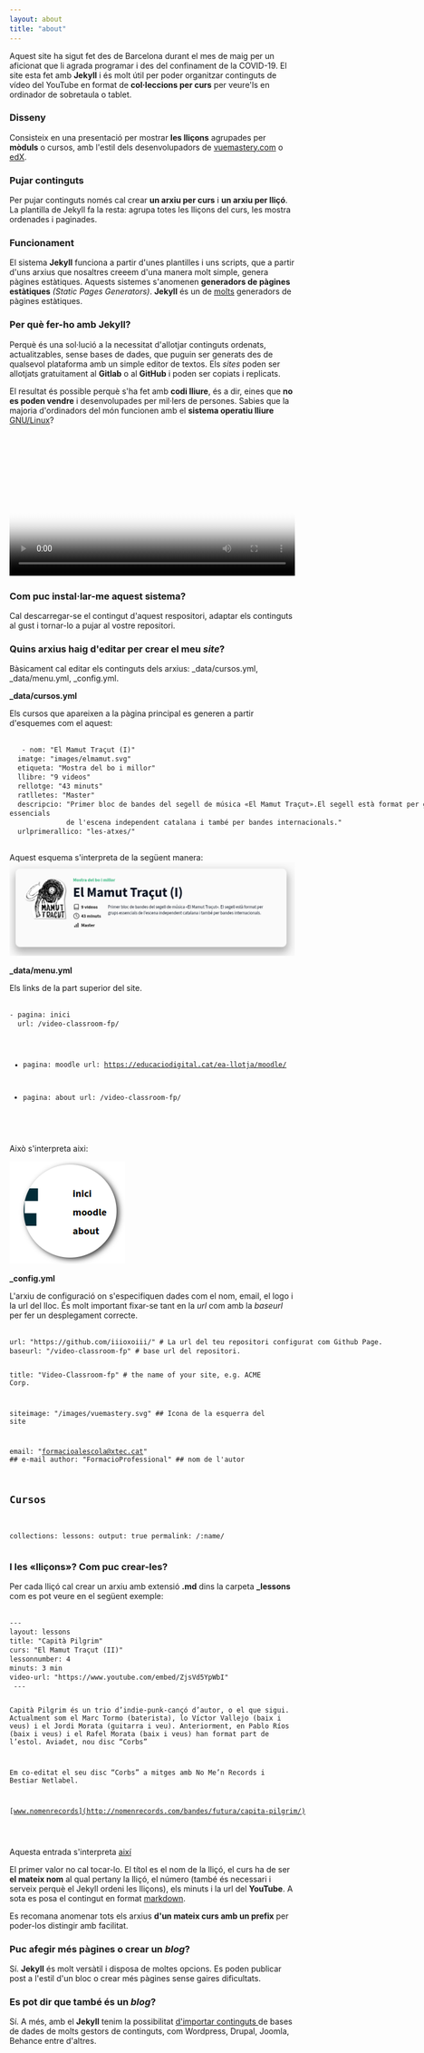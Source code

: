 ```yaml
---
layout: about
title: "about"
---
```


Aquest site ha sigut fet des de Barcelona durant el mes de maig per un aficionat que li agrada programar i des del confinament de la COVID-19. El site esta fet amb **Jekyll** i és molt útil per poder organitzar continguts de vídeo del YouTube en format de **col·leccions per curs** per veure'ls en ordinador de sobretaula o tablet.


### Disseny

Consisteix en una presentació per mostrar **les lliçons** agrupades per **mòduls** o cursos,  amb l'estil dels desenvolupadors de [vuemastery.com](https://www.vuemastery.com/) o [edX](https://www.edx.org/). 

### Pujar continguts

Per pujar continguts només cal crear **un arxiu per curs** i **un arxiu per lliçó**. La plantilla de Jekyll fa la resta: agrupa totes les lliçons del curs, les mostra ordenades i paginades. 

### Funcionament

El sistema **Jekyll** funciona a partir d'unes plantilles i uns scripts, que a partir d'uns arxius que nosaltres creeem
d'una manera molt simple,  genera pàgines estàtiques. Aquests sistemes s'anomenen **generadors de pàgines estàtiques** *(Static Pages Generators)*. **Jekyll** és un de [molts](https://www.staticgen.com/) generadors de pàgines estàtiques. 

### Per què fer-ho amb Jekyll?

Perquè és una sol·lució a la necessitat d'allotjar continguts ordenats, actualitzables, sense bases de dades, que puguin ser generats des de qualsevol plataforma amb un simple editor de textos. Els *sites* poden ser allotjats gratuitament al **Gitlab** o al **GitHub** i poden ser copiats i replicats.

El resultat és possible perquè s'ha fet amb **codi lliure**, és a dir, eines que **no es poden vendre** i desenvolupades per mil·lers de persones. Sabies que la majoria d'ordinadors del món funcionen amb el **sistema operatiu lliure** [GNU/Linux](https://www.gnu.org/)?

<video style="width: 100%;" controls="controls" poster="//static.fsf.org/nosvn/FSF30-video/fsf30-poster.png" crossorigin="anonymous">
<source src="//static.fsf.org/nosvn/FSF30-video/FSF_30_720p.webm" type="video/webm">
<track kind="subtitles" label="Català" srclang="ca" src="https://raw.githubusercontent.com/iiioxoiii/translations/master/FSF_30_ca.vtt" default="default">
<track kind="subtitles" label="English" srclang="en" src="//static.fsf.org/nosvn/FSF30-video/captions/FSF_30_720p.en.vtt" default="default">
<track kind="subtitles" label="Spanish" srclang="es" src="//static.fsf.org/nosvn/FSF30-video/captions/FSF_30_es.vtt">
<track kind="subtitles" label="French" srclang="fr" src="//static.fsf.org/nosvn/FSF30-video/captions/FSF_30_720p.fr.vtt">
<track kind="subtitles" label="German" srclang="en" src="//static.fsf.org/nosvn/FSF30-video/captions/FSF_30_720p.de.vtt">
<track kind="subtitles" label="русский" srclang="ru" src="//static.fsf.org/nosvn/FSF30-video/captions/FSF_30_720p.ru.vtt">
<track kind="subtitles" label="italiano" srclang="it" src="//static.fsf.org/nosvn/FSF30-video/captions/FSF_30_720p.it.vtt">
<track kind="subtitles" label="português" srclang="pt" src="//static.fsf.org/nosvn/FSF30-video/captions/FSF_30_720p.pt.vtt">
<track kind="subtitles" label="српски" srclang="sr" src="//static.fsf.org/nosvn/FSF30-video/captions/FSF_30_720p.sr.vtt">
<track kind="subtitles" label="fārsi" srclang="fa" src="//static.fsf.org/nosvn/FSF30-video/captions/FSF_30_720p.fa.vtt">
<track kind="subtitles" label="nederlands" srclang="nl" src="//static.fsf.org/nosvn/FSF30-video/captions/FSF_30_720p.nl.vtt">
<track kind="subtitles" label="magyar" srclang="hu" src="//static.fsf.org/nosvn/FSF30-video/captions/FSF_30_720p.hu.vtt">
<track kind="subtitles" label="svenska" srclang="se" src="//static.fsf.org/nosvn/FSF30-video/captions/FSF_30_720p.se.vtt">
<track kind="subtitles" label="română" srclang="ro" src="//static.fsf.org/nosvn/FSF30-video/captions/FSF_30_720p.ro.vtt">
<track kind="subtitles" label="lietuvių" srclang="lt" src="//static.fsf.org/nosvn/FSF30-video/captions/FSF_30_720p.lt.vtt">
<track kind="subtitles" label="hebrew" srclang="lt" src="//static.fsf.org/nosvn/FSF30-video/captions/FSF_30_720p.he.vtt">
<track kind="subtitles" label="português do Brasil" srclang="pt-br" src="//static.fsf.org/nosvn/FSF30-video/captions/FSF_30_720p.pt-br.vtt">
<track kind="subtitles" label="chinese" srclang="lt" src="//static.fsf.org/nosvn/FSF30-video/captions/FSF_30_720p.zh-cn.vtt">
</video>




### Com puc instal·lar-me aquest sistema?

Cal descarregar-se el contingut d'aquest respositori, adaptar els continguts al gust i tornar-lo a pujar al vostre repositori.

### Quins arxius haig d'editar per crear el meu *site*?

Bàsicament cal editar els continguts dels arxius: \_data/cursos.yml, \_data/menu.yml, \_config.yml. 

**_data/cursos.yml**

Els cursos que apareixen a la pàgina principal es generen a partir d'esquemes com el aquest:

<div class="hljs" style="width: 800px;"><pre style="
    margin-top: 0px;
    margin-bottom: 0px;
"><code class="plaintext" >
   - nom: "El Mamut Traçut (I)"
  imatge: "images/elmamut.svg"
  etiqueta: "Mostra del bo i millor"
  llibre: "9 videos"
  rellotge: "43 minuts"
  ratlletes: "Master"
  descripcio: "Primer bloc de bandes del segell de música «El Mamut Traçut».El segell està format per grups essencials
              de l'escena independent catalana i també per bandes internacionals." 
  urlprimerallico: "les-atxes/"
 </code></pre>
</div>

Aquest esquema s'interpreta de la següent manera:
![](/images/captura01.png)


**_data/menu.yml**

Els links de la part superior del site.

<div class="hljs" style="width: 800px;"><pre style="
    margin-top: 0px;
    margin-bottom: 0px;
">
	<code class="plaintext">
- pagina: inici 
  url: /video-classroom-fp/

- pagina: moodle
  url: https://educaciodigital.cat/ea-llotja/moodle/

- pagina: about
  url: /video-classroom-fp/
  </code>
</pre>
</div>


Això s'interpreta aixi:

![](/images/capturabar.png)




**_config.yml**

L'arxiu de configuració on s'especifiquen dades com el nom, email, el logo i la url del lloc. És molt important fixar-se tant en la *url* com amb la *baseurl* per fer un desplegament correcte.

<div class="hljs" style="width: 800px;">
<pre style="
    margin-top: 0px;
    margin-bottom: 0px;
"><code class="plaintext">
url: "https://github.com/iiioxoiii/" # La url del teu repositori configurat com Github Page.
baseurl: "/video-classroom-fp" # base url del repositori. 

title: "Video-Classroom-fp" # the name of your site, e.g. ACME Corp.

siteimage: "/images/vuemastery.svg" ## Icona de la esquerra del site

email: "formacioalescola@xtec.cat" ## e-mail 
author: "FormacioProfessional" ## nom de l'autor

## Cursos
collections:
  lessons:
    output: true
    permalink: /:name/
</code></pre>
</div>

### I les «lliçons»? Com puc crear-les?

Per cada lliçó cal crear un arxiu amb extensió **.md** dins la carpeta **_lessons** com es pot veure en el següent exemple:

<div class="hljs" style="width: 800px;">
<pre style="
    margin-top: 0px;
    margin-bottom: 0px;
">
	<code class="plaintext">
---
layout: lessons
title: "Capità Pilgrim" 
curs: "El Mamut Traçut (II)"
lessonnumber: 4
minuts: 3 min
video-url: "https://www.youtube.com/embed/ZjsVd5YpWbI"
 ---

Capità Pilgrim és un trio d’indie-punk-cançó d’autor, o el que sigui. 
Actualment som el Marc Tormo (baterista), lo Víctor Vallejo (baix i veus) i el Jordi 
Morata (guitarra i veu). Anteriorment, en Pablo Ríos (baix i veus) i el Rafel Morata 
(baix i veus) han format part de l’estol. Aviadet, nou disc “Corbs”

Em co-editat el seu disc “Corbs” a mitges amb No Me’n Records i Bestiar Netlabel.

[www.nomenrecords](http://nomenrecords.com/bandes/futura/capita-pilgrim/) 

</code></pre></div>

Aquesta entrada s'interpreta [així](/video-classroom-fp/el-mamut-tracut-2-capita-pilgrim/)

El primer valor no cal tocar-lo. El títol es el nom de la lliçó, el curs ha de ser **el mateix nom** al qual pertany la lliçó, el número (també és necessari i serveix perquè el Jekyll ordeni les lliçons), els minuts i la url del **YouTube**. A sota es posa el contingut en format [markdown](https://github.com/adam-p/markdown-here/wiki/Markdown-Cheatsheet).

Es recomana anomenar tots els arxius **d'un mateix curs amb un prefix** per poder-los distingir amb facilitat.

### Puc afegir més pàgines o crear un *blog*?

Sí. **Jekyll** és molt versàtil i disposa de moltes opcions. Es poden publicar post a l'estil d'un bloc o crear més pàgines sense gaires dificultats. 

### Es pot dir que també és un *blog*?

Sí. A més, amb el **Jekyll** tenim la possibilitat [d'importar continguts ](https://import.jekyllrb.com/) de bases de dades de molts gestors de continguts, com Wordpress, Drupal, Joomla, Behance entre d'altres.

